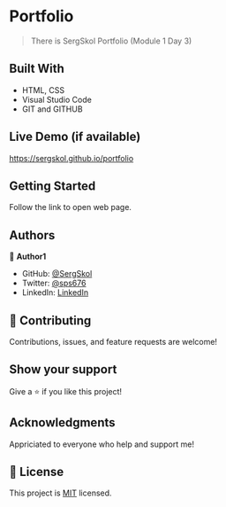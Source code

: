# Portfolio

> There is SergSkol Portfolio (Module 1 Day 3)

## Built With

- HTML, CSS
- Visual Studio Code
- GIT and GITHUB

## Live Demo (if available)

https://sergskol.github.io/portfolio

## Getting Started

Follow the link to open web page.

## Authors

👤 **Author1**

- GitHub: [@SergSkol](https://github.com/SergSkol)
- Twitter: [@sps676](https://twitter.com/sps676)
- LinkedIn: [LinkedIn](https://www.linkedin.com/in/sergiy-shkolnik-7801a53/)

## 🤝 Contributing

Contributions, issues, and feature requests are welcome!

## Show your support

Give a ⭐️ if you like this project!

## Acknowledgments

Appriciated to everyone who help and support me!

## 📝 License

This project is [MIT](./LICENSE) licensed.
